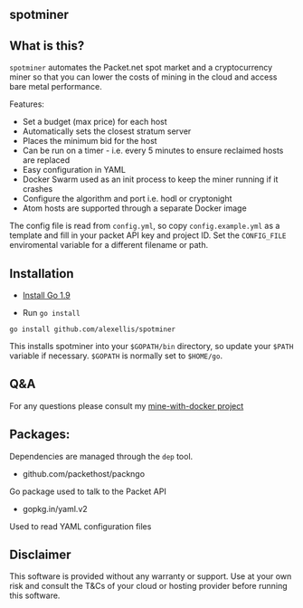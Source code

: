 spotminer
--------------------------

## What is this?

`spotminer` automates the Packet.net spot market and a cryptocurrency miner so that you can lower the costs of mining in the cloud and access bare metal performance.

Features:

* Set a budget (max price) for each host
* Automatically sets the closest stratum server
* Places the minimum bid for the host
* Can be run on a timer - i.e. every 5 minutes to ensure reclaimed hosts are replaced
* Easy configuration in YAML
* Docker Swarm used as an init process to keep the miner running if it crashes
* Configure the algorithm and port i.e. hodl or cryptonight
* Atom hosts are supported through a separate Docker image

The config file is read from `config.yml`, so copy `config.example.yml` as a template and fill in your packet API key and project ID. Set the `CONFIG_FILE` enviromental variable for a different filename or path.

## Installation

* [Install Go 1.9](https://golang.org/dl/)

* Run `go install`

```
go install github.com/alexellis/spotminer
```

This installs spotminer into your `$GOPATH/bin` directory, so update your `$PATH` variable if necessary. `$GOPATH` is normally set to `$HOME/go`.

## Q&A

For any questions please consult my [mine-with-docker project](https://github.com/alexellis/mine-with-docker)

## Packages:

Dependencies are managed through the `dep` tool.

* github.com/packethost/packngo

Go package used to talk to the Packet API

* gopkg.in/yaml.v2 

Used to read YAML configuration files

## Disclaimer

This software is provided without any warranty or support. Use at your own risk and consult the T&Cs of your cloud or hosting provider before running this software.

